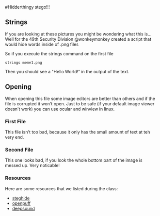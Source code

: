 #Hidderthingy stego!!!
## Strings
If you are looking at these pictures you might be wondering what this is...
Well for the 49th Security Division @wonkeymonkey created a script that would hide words inside of .png files

So if you execute the strings command on the first file 
```
strings meme1.png
```

Then you should see a "Hello World!" in the output of the text.

## Opening
When opening this file some image editors are better than others and if the file is corrupted it won't open.
Just to be safe (if your default image viewer doesn't work) you can use ocular and winview in linux.

### First File
This file isn't too bad, because it only has the small amount of text at teh very end. 

### Second File
This one looks bad, if you look the whole bottom part of the image is messed up. Very noticable!

### Resources
Here are some resources that we listed during the class:
  
+ [steghide](http://steghide.sourceforge.net/)
+ [openpuff](https://embeddedsw.net/OpenPuff_Steganography_Home.html)
+ [deepsound](http://www.jpinsoft.net/DeepSound/)
